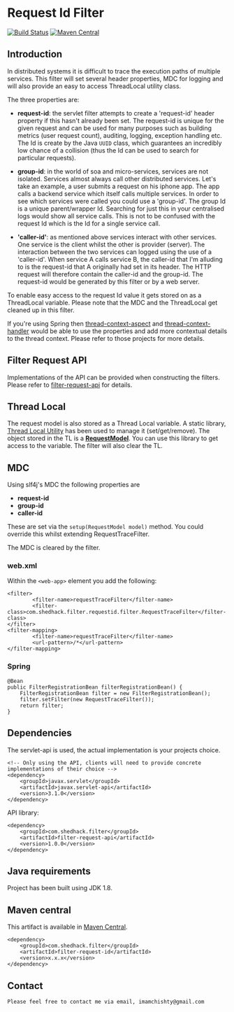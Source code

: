 # Request Id Filter

[![Build Status](https://travis-ci.org/imamchishty/filter-request-id.svg?branch=master "filter-request-id")](https://travis-ci.org/imamchishty/filter-request-id) [![Maven Central](https://maven-badges.herokuapp.com/maven-central/com.shedhack.filter/filter-request-id/badge.svg?style=plastic)](https://maven-badges.herokuapp.com/maven-central/com.shedhack.filter/filter-request-id)

## Introduction
In distributed systems it is difficult to trace the execution paths of multiple services.
This filter will set several header properties, MDC for logging and will also provide an easy to access ThreadLocal utility class.

The three properties are:

- __request-id__: the servlet filter attempts to create a 'request-id' header property 
if this hasn't already been set. The request-id is unique for the given request and can be used
for many purposes such as building metrics (user request count), auditing,
logging, exception handling etc. The Id is create by the Java `UUID` class, which guarantees an
incredibly low chance of a collision (thus the Id can be used to search for particular requests).

- __group-id__: in the world of soa and micro-services, services are not isolated. Services almost
always call other distributed services. Let's take an example, a user submits a request on his
iphone app. The app calls a backend service which itself calls multiple services. In order to see
which services were called you could use a 'group-id'. The group Id is a unique parent/wrapper Id.
Searching for just this in your centralised logs would show all service calls. This is not to be
confused with the request Id which is the Id for a single service call.

- __'caller-id'__: as mentioned above services interact with other services. One service is the client
whilst the other is provider (server). The interaction between the two services can logged
using the use of a 'caller-id'. When service A calls service B, the caller-id that I'm
alluding to is the request-id that A originally had set in its header. The HTTP request
will therefore contain the caller-id and the group-id. The request-id would be generated by this
filter or by a web server.
 
To enable easy access to the request Id value it gets stored on as a ThreadLocal variable.
Please note that the MDC and the ThreadLocal get cleaned up in this filter.

If you're using Spring then [thread-context-aspect](https://github.com/imamchishty/thread-context-aspect) and [thread-context-handler](https://github.com/imamchishty/thread-context-handler) would be able to use the properties and add more contextual details to the thread context. Please refer to those projects for more details.

## Filter Request API

Implementations of the API can be provided when constructing the filters. Please refer to [filter-request-api](https://github.com/imamchishty/filter-request-api) for details.

## Thread Local

The request model is also stored as a Thread Local variable. A static library, 
[Thread Local Utility](https://github.com/imamchishty/filter-request-api/blob/master/src/main/java/com/shedhack/filter/api/threadlocal/RequestThreadLocalHelper.java) has been used to manage it (set/get/remove). 
The object stored in the TL is a [__RequestModel__](https://github.com/imamchishty/filter-request-api/blob/master/src/main/java/com/shedhack/filter/api/model/DefaultRequestModel.java).
You can use this library to get access to the variable. The filter will also clear the TL. 

## MDC

Using slf4j's MDC the following properties are 

- __request-id__
- __group-id__
- __caller-id__

These are set via the `setup(RequestModel model)` method. You could override this whilst extending RequestTraceFilter. 

The MDC is cleared by the filter.

### web.xml

Within the `<web-app>` element you add the following:

	<filter> 
    		<filter-name>requestTraceFilter</filter-name>
    		<filter-class>com.shedhack.filter.requestid.filter.RequestTraceFilter</filter-class> 
  	</filter> 
  	<filter-mapping> 
    		<filter-name>requestTraceFilter</filter-name>
    		<url-pattern>/*</url-pattern> 
  	</filter-mapping> 

### Spring

    @Bean
    public FilterRegistrationBean filterRegistrationBean() {
        FilterRegistrationBean filter = new FilterRegistrationBean();
        filter.setFilter(new RequestTraceFilter());
        return filter;
    }

## Dependencies

The servlet-api is used, the actual implementation is your projects choice.

    <!-- Only using the API, clients will need to provide concrete implementations of their choice -->
    <dependency>
        <groupId>javax.servlet</groupId>
        <artifactId>javax.servlet-api</artifactId>
        <version>3.1.0</version>
    </dependency>
    
API library:
    
    <dependency>
        <groupId>com.shedhack.filter</groupId>
        <artifactId>filter-request-api</artifactId>
        <version>1.0.0</version>
    </dependency>

        
## Java requirements

Project has been built using JDK 1.8.

## Maven central

This artifact is available in [Maven Central](https://maven-badges.herokuapp.com/maven-central/com.shedhack.filter/filter-request-id).
 
    <dependency>
        <groupId>com.shedhack.filter</groupId>
        <artifactId>filter-request-id</artifactId>
        <version>x.x.x</version>
    </dependency>    


Contact
-------

	Please feel free to contact me via email, imamchishty@gmail.com
